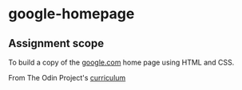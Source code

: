 # google-homepage
## Assignment scope
To build a copy of the [google.com](https://google.com) home page using HTML and CSS.


From The Odin Project's [curriculum](http://www.theodinproject.com/courses/web-development-101/lessons/html-css)